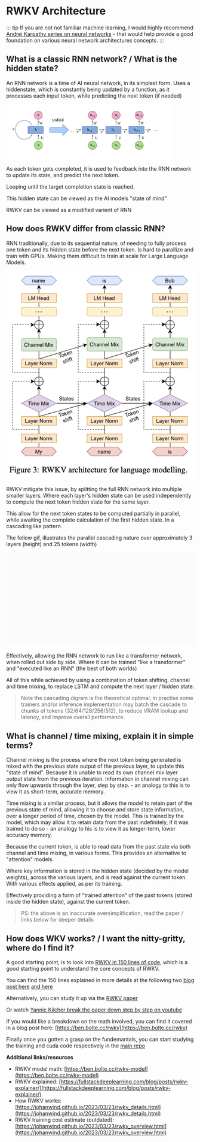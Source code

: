 # RWKV Architecture

::: tip
If you are not not familiar machine learning, I would highly recommend [Andrej Karpathy series on neural networks](https://www.youtube.com/watch?v=VMj-3S1tku0&list=PLAqhIrjkxbuWI23v9cThsA9GvCAUhRvKZ&ab_channel=AndrejKarpathy) - that would help provide a good foundation on various neural network architectures concepts.
:::

## What is a classic RNN network? / What is the hidden state?

An RNN network is a time of AI neural network, in its simplest form. Uses a hiddenstate, which is constantly being updated by a function, as it processes each input token, while predicting the next token (if needed)

![Classic RNN digram](../img/classic-RNN.png)

As each token gets completed, it is used to feedback into the RNN network to update its state, and predict the next token.

Looping until the target completion state is reached.

This hidden state can be viewed as the AI models "state of mind"

RWKV can be viewed as a modified varient of RNN

## How does RWKV differ from classic RNN?

RNN traditionally, due to its sequential nature, of needing to fully process one token and its hidden state before the next token. Is hard to parallize and train with GPUs. Making them difficult to train at scale for Large Language Models.

![Digram showing the flow of the hiddenstates](../img/rwkv-hidden-state-flow.png)

RWKV mitigate this issue, by splitting the full RNN network into multiple smaller layers. Where each layer's hidden state can be used independently to compute the next token hidden state for the same layer.

This allow for the next token states to be computed partially in parallel, while awaiting the complete calculation of the first hidden state. In a cascading like pattern.

The follow gif, illustrates the parallel cascading nature over approximately 3 layers (height) and 25 tokens (width)

![Digram showing the RWKV parallel cascading pattern, in transformer mode, generated via https://jsfiddle.net/buLswgem/31/ ](../img/rwkv-cascading-pattern.gif)

Effectively, allowing the RNN network to run like a transformer network, when rolled out side by side. Where it can be trained "like a transformer" and "executed like an RNN" (the best of both worlds)

All of this while achieved by using a combination of token shifting, channel and time mixing, to replace LSTM and compute the next layer / hidden state.

> Note the cascading digram is the theoretical optimal, in practise some trainers and/or inference implementation may batch the cascade to chunks of tokens (32/64/128/256/512), to reduce VRAM lookup and latency, and improve overall performance.

## What is channel / time mixing, explain it in simple terms?

Channel mixing is the process where the next token being generated is mixed with the previous state output of the previous layer, to update this "state of mind". Because it is unable to read its own channel mix layer output state from the previous iteration. Information in channel mixing can only flow upwards through the layer, step by step. - an analogy to this is to view it as short-term, accurate memory.

Time mixing is a similar process, but it allows the model to retain part of the previous state of mind, allowing it to choose and store state information, over a longer period of time, chosen by the model. This is trained by the model, which may allow it to retain data from the past indefinitely, if it was trained to do so - an analogy to his is to view it as longer-term, lower accuracy memory.

Because the current token, is able to read data from the past state via both channel and time mixing, in various forms. This provides an alternative to "attention" models. 

Where key information is stored in the hidden state (decided by the model weights), across the various layers, and is read against the current token. With various effects applied, as per its training. 

Effectively providing a form of "trained attention" of the past tokens (stored inside the hidden state), against the current token.

> PS: the above is an inaccurate oversimplification, read the paper / links below for deeper details

## How does WKV works? / I want the nitty-gritty, where do I find it?

A good starting point, is to look into [RWKV in 150 lines of code](https://github.com/BlinkDL/ChatRWKV/blob/main/RWKV_in_150_lines.py), which is a good starting point to understand the core concepts of RWKV. 

You can find the 150 lines explained in more details at the following two [blog post here](https://johanwind.github.io/2023/03/23/rwkv_details.html) [and here](https://github.com/uasi/rwkv-in-150-lines-ex)

Alternatively, you can study it up via the [RWKV paper](https://arxiv.org/abs/2305.13048)

Or watch [Yannic Kilcher break the paper down step by step on youtube](https://www.youtube.com/watch?v=x8pW19wKfXQ&pp=ygUEUldLVg%3D%3D)

If you would like a breakdown on the math involved, you can find it covered in a blog post here: [https://ben.bolte.cc/rwkv](https://ben.bolte.cc/rwkv)

Finally once you gotten a grasp on the fundemantals, you can start studying the training and cuda code respectively in the [main repo](https://github.com/BlinkDL/RWKV-LM)

**Additional links/resources**
- RWKV model math: [https://ben.bolte.cc/rwkv-model](https://ben.bolte.cc/rwkv-model)
- RWKV explained: [https://fullstackdeeplearning.com/blog/posts/rwkv-explainer/](https://fullstackdeeplearning.com/blog/posts/rwkv-explainer/)
- How RWKV works: [https://johanwind.github.io/2023/03/23/rwkv_details.html](https://johanwind.github.io/2023/03/23/rwkv_details.html)
- RWKV training cost estimate (outdated): [https://johanwind.github.io/2023/03/23/rwkv_overview.html](https://johanwind.github.io/2023/03/23/rwkv_overview.html)

